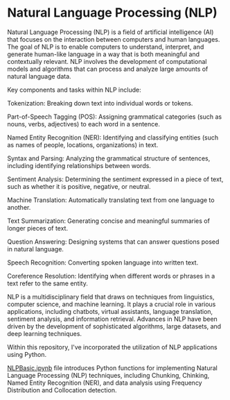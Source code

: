 # Natural Language Processing (NLP)
Natural Language Processing (NLP) is a field of artificial intelligence (AI) that focuses on the interaction between computers and human languages. The goal of NLP is to enable computers to understand, interpret, and generate human-like language in a way that is both meaningful and contextually relevant. NLP involves the development of computational models and algorithms that can process and analyze large amounts of natural language data.

Key components and tasks within NLP include:

Tokenization: Breaking down text into individual words or tokens.

Part-of-Speech Tagging (POS): Assigning grammatical categories (such as nouns, verbs, adjectives) to each word in a sentence.

Named Entity Recognition (NER): Identifying and classifying entities (such as names of people, locations, organizations) in text.

Syntax and Parsing: Analyzing the grammatical structure of sentences, including identifying relationships between words.

Sentiment Analysis: Determining the sentiment expressed in a piece of text, such as whether it is positive, negative, or neutral.

Machine Translation: Automatically translating text from one language to another.

Text Summarization: Generating concise and meaningful summaries of longer pieces of text.

Question Answering: Designing systems that can answer questions posed in natural language.

Speech Recognition: Converting spoken language into written text.

Coreference Resolution: Identifying when different words or phrases in a text refer to the same entity.

NLP is a multidisciplinary field that draws on techniques from linguistics, computer science, and machine learning. It plays a crucial role in various applications, including chatbots, virtual assistants, language translation, sentiment analysis, and information retrieval. Advances in NLP have been driven by the development of sophisticated algorithms, large datasets, and deep learning techniques.

Within this repository, I've incorporated the utilization of NLP applications using Python.



<a href="https://github.com/burcuozek/NLP/blob/main/NLPBasic.ipynb">NLPBasic.ipynb</a> file introduces Python functions for implementing Natural Language Processing (NLP) techniques, including Chunking, Chinking, Named Entity Recognition (NER), and data analysis using Frequency Distribution and Collocation detection.